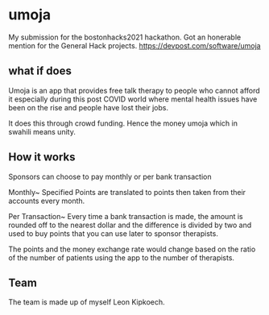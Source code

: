 # umoja

My submission for the bostonhacks2021 hackathon.
Got an honerable mention for the General Hack projects.
https://devpost.com/software/umoja

## what if does

Umoja is an app that provides free talk therapy to people who cannot afford it especially during this post COVID world where mental health issues have been on the rise and people have lost their jobs.

It does this through crowd funding.
Hence the money umoja which in swahili means unity.

## How it works

Sponsors can choose to pay monthly or per bank transaction

Monthly~ Specified Points are translated to points then taken from their accounts every month.

Per Transaction~ Every time a bank transaction is made, the amount is rounded off to the nearest dollar and the difference is divided by two and used to buy points that you can use later to sponsor therapists.

The points and the money exchange rate would change based on the ratio of the number of patients using the app to the number of therapists.

## Team

The team is made up of myself Leon Kipkoech.
